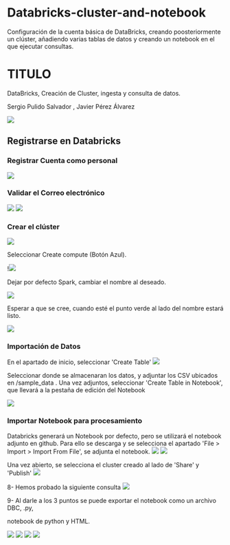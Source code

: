 # Databricks-cluster-and-notebook
Configuración de la cuenta básica de DataBricks, creando poosteriormente un clúster, añadiendo varias tablas de datos y creando un notebook en el que ejecutar consultas.
# TITULO
DataBricks, Creación de Cluster, ingesta y consulta de datos.

Sergio Pulido Salvador , Javier Pérez Álvarez 

![](images_databricks/Scr1.jpeg)

## Registrarse en Databricks
### Registrar Cuenta como personal
![](images_databricks/Scr2.jpeg)


### Validar el Correo electrónico
![](images_databricks/Scr3.jpeg)
![](images_databricks/Scr4.jpeg)


### Crear el clúster

![](images_databricks/Screenshot_1.jpg)

Seleccionar Create compute (Botón Azul).

!![](images_databricks/Screenshot_2.jpg)

Dejar por defecto Spark, cambiar el nombre al deseado.

![](images_databricks/Screenshot_3.jpg)

Esperar a que se cree, cuando esté el punto verde al lado del nombre estará listo.

![](images_databricks/Screenshot_4.jpg)

### Importación de Datos

En el apartado de inicio, seleccionar 'Create Table'
![](images_databricks/Screenshot_5.jpg)

Seleccionar donde se almacenaran los datos, y adjuntar los CSV ubicados en /sample_data . Una vez adjuntos, seleccionar 'Create Table in Notebook', que llevará a la pestaña de edición del Notebook

![](images_databricks/Screenshot_6.jpg)

### Importar Notebook para procesamiento

Databricks generará un Notebook por defecto, pero se utilizará el notebook adjunto en github. 
Para ello se descarga y se selecciona el apartado 'File > Import > Import From File', se adjunta el notebook.
![](images_databricks/Screenshot_13.jpg)
![](images_databricks/Screenshot_14.jpg)

Una vez abierto, se selecciona el cluster creado al lado de 'Share' y 'Publish'
![](images_databricks/Screenshot_8.jpg)

8-  Hemos probado la siguiente consulta
![](images_databricks/Screenshot_7.jpg)

9-  Al darle a los 3 puntos se puede exportar el notebook como un archivo DBC, .py, 

notebook de python y HTML. 

![](images_databricks/Screenshot_9.jpg)
![](images_databricks/Screenshot_10.jpg)
![](images_databricks/Screenshot_11.jpg)
![](images_databricks/Screenshot_12.jpg)



